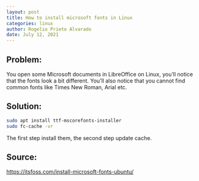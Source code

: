 ```yaml
---
layout: post
title: How to install microsoft fonts in Linux
categories: linux
author: Rogelio Prieto Alvarado
date: July 12, 2021
---
```



## Problem:
You open some Microsoft documents in LibreOffice on Linux, you’ll notice that the fonts look a bit different. You’ll also notice that you cannot find common fonts like Times New Roman, Arial etc.

## Solution:
```bash
sudo apt install ttf-mscorefonts-installer
sudo fc-cache -vr
```

The first step install them, the second step update cache.

## Source:  
<https://itsfoss.com/install-microsoft-fonts-ubuntu/>
